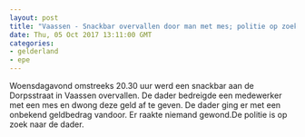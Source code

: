 ```yaml
---
layout: post
title: "Vaassen - Snackbar overvallen door man met mes; politie op zoek naar getuigen"
date: Thu, 05 Oct 2017 13:11:00 GMT
categories: 
- gelderland 
- epe 
---
```


Woensdagavond omstreeks 20.30 uur werd een snackbar aan de Dorpsstraat in Vaassen overvallen. De dader bedreigde een medewerker met een mes en dwong deze geld af te geven. De dader ging er met een onbekend geldbedrag vandoor. Er raakte niemand gewond.De politie is op zoek naar de dader.
